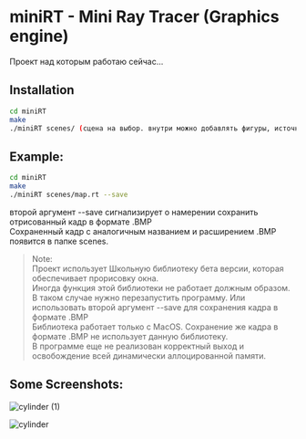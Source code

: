 # miniRT - Mini Ray Tracer (Graphics engine)

Проект над которым работаю сейчас...

## Installation

```sh
cd miniRT
make
./miniRT scenes/ (сцена на выбор. внутри можно добавлять фигуры, источники света или поменять координаты и направление камеры).
```
## Example:

```sh
cd miniRT
make
./miniRT scenes/map.rt --save
```
второй аргумент --save сигнализирует о намерении сохранить отрисованный кадр в формате .BMP <br>
Сохраненный кадр с аналогичным названием и расширением .BMP появится в папке scenes. <br>

> Note: <br>
> Проект использует Школьную библиотеку бета версии, которая обеспечивает прорисовку окна. <br>
> Иногда функция этой библиотеки не работает должным образом. <br>
> В таком случае нужно перезапустить программу. Или использовать второй аргумент --save для сохранения кадра в формате .BMP<br>
> Библиотека работает только с MacOS. Сохранение же кадра в формате .BMP не использует данную библиотеку. <br>
> В программе еще не реализован корректный выход и освобождение всей динамически аллоцированной памяти.
 ## Some Screenshots:
 
 ![cylinder (1)](https://user-images.githubusercontent.com/63866548/115561257-11242700-a2be-11eb-8cff-d414937be578.png)

![cylinder](https://user-images.githubusercontent.com/63866548/115564480-29497580-a2c1-11eb-9b3e-9bd617c5af1b.png)
